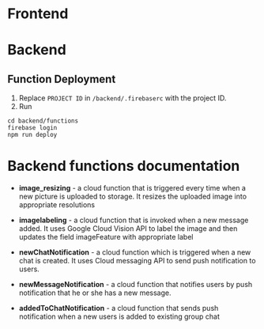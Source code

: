 # Frontend

# Backend
## Function Deployment
1. Replace `PROJECT ID` in `/backend/.firebaserc` with the project ID.
2. Run
```
cd backend/functions
firebase login
npm run deploy
```

# Backend functions documentation

* **image_resizing** - a cloud function that is triggered every time when a new picture is uploaded to storage. It resizes the uploaded image into appropriate resolutions

* **imagelabeling** - a cloud function that is invoked when a new message added. It uses Google Cloud Vision API to label the image and then updates the field imageFeature with appropriate label

* **newChatNotification** - a cloud function which is triggered when a new chat is created. It uses Cloud messaging API to send push notification to users.

* **newMessageNotification** - a cloud function that notifies users by push notification that he or she has a new message.

* **addedToChatNotification** - a cloud function that sends push notification when a new users is added to existing group chat

